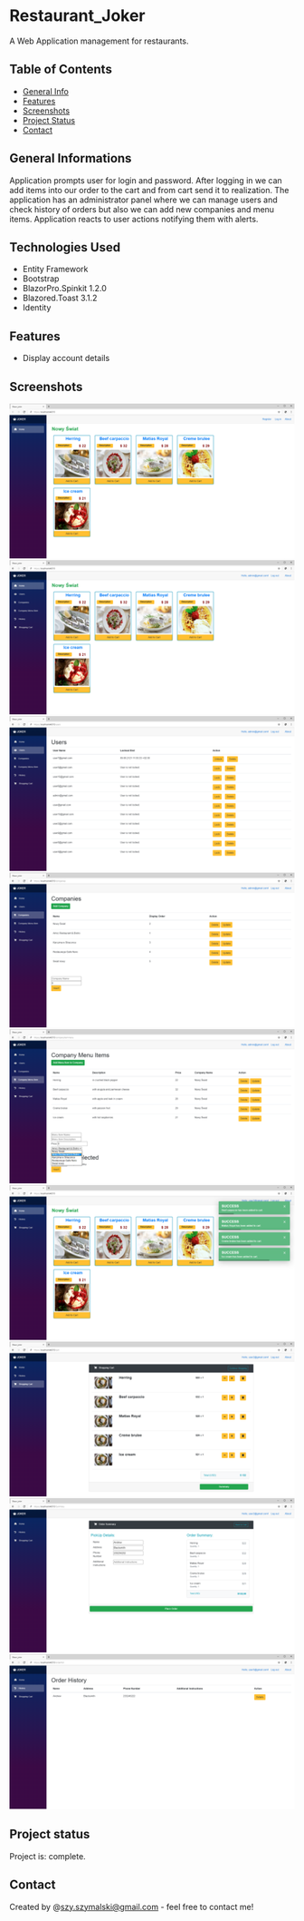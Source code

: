 # Restaurant_Joker
A Web Application management for restaurants.
## Table of Contents
* [General Info](#general-informations)
* [Features](#features)
* [Screenshots](#screenshots)
* [Project Status](#project-status)
* [Contact](#contact)
## General Informations
Application prompts user for login and password. After logging in we can add items into our order to the cart and from cart send it to realization. The application has an administrator panel where we can manage users and check history of orders but also we can add new companies and menu items. Application reacts to user actions notifying them with alerts.
## Technologies Used
- Entity Framework
- Bootstrap
- BlazorPro.Spinkit 1.2.0
- Blazored.Toast 3.1.2
- Identity
## Features
- Display account details
## Screenshots
![Start](./img/1.png)
![Login](./img/2.png)
![Users](./img/3.png)
![Companies](./img/4.png)
![CompanyMenuItem](./img/5.png)
![AddItemsIntoCart](./img/6.png)
![ShoppingCart](./img/7.png)
![OrderSummary](./img/8.png)
![OrderHistory](./img/9.png)
## Project status
Project is: complete.
## Contact
Created by @szy.szymalski@gmail.com - feel free to contact me!
